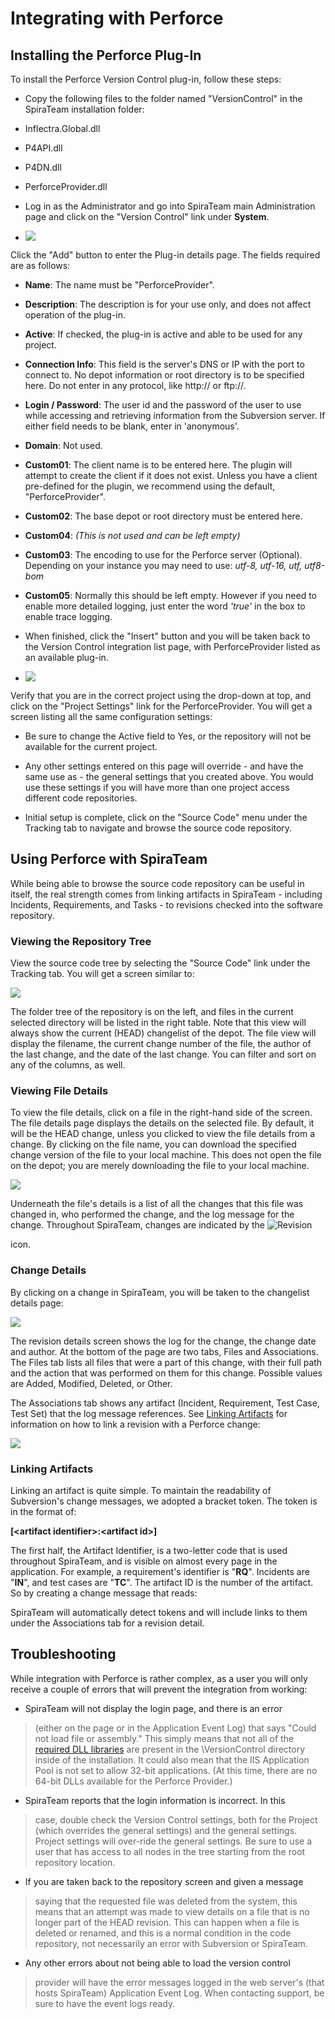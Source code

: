 # Integrating with Perforce

## Installing the Perforce Plug-In
 To install the Perforce Version Control plug-in, follow these steps:

-   Copy the following files to the folder named "VersionControl" in the SpiraTeam installation folder:

-   Inflectra.Global.dll

-   P4API.dll

-   P4DN.dll

-   PerforceProvider.dll

-   Log in as the Administrator and go into SpiraTeam main
Administration page and click on the "Version Control" link under
**System**.

-   ![](img/Integrating_with_Perforce_53.png)


Click the "Add" button to enter the
Plug-in details page. The fields required are as follows:

-   **Name**: The name must be "PerforceProvider".

-   **Description**: The description is for your use only, and does
not affect operation of the plug-in.

-   **Active**: If checked, the plug-in is active and able to be
used for any project.

-   **Connection Info**: This field is the server's DNS or IP with
the port to connect to. No depot information or root directory
is to be specified here. Do not enter in any protocol, like
http:// or ftp://.

-   **Login / Password**: The user id and the password of the user
to use while accessing and retrieving information from the
Subversion server. If either field needs to be blank, enter in
'anonymous'.

-   **Domain**: Not used.

-   **Custom01**: The client name is to be entered here. The plugin
will attempt to create the client if it does not exist. Unless
you have a client pre-defined for the plugin, we recommend using
the default, "PerforceProvider".

-   **Custom02**: The base depot or root directory must be entered
here.

- **Custom04**: *(This is not used and can be left empty)*

-   **Custom03**: The encoding to use for the Perforce server (Optional). Depending on your instance you may need to use: *utf-8, utf-16, utf, utf8-bom*

-   **Custom05**: Normally this should be left empty. However if you need to enable more detailed logging, just enter the word *'true'* in the box to enable trace logging.

-   When finished, click the "Insert" button and you will be taken back
to the Version Control integration list page, with PerforceProvider
listed as an available plug-in.

-   ![](img/Integrating_with_Perforce_54.png)


Verify that you are in the correct
project using the drop-down at top, and click on the "Project
Settings" link for the PerforceProvider. You will get a screen
listing all the same configuration settings:

-   Be sure to change the Active field to Yes, or the repository
will not be available for the current project.

-   Any other settings entered on this page will override - and have
the same use as - the general settings that you created above.
You would use these settings if you will have more than one
project access different code repositories.

-   Initial setup is complete, click on the "Source Code" menu under the
Tracking tab to navigate and browse the source code repository.

## Using Perforce with SpiraTeam

While being able to browse the source code repository can be useful in
itself, the real strength comes from linking artifacts in SpiraTeam -
including Incidents, Requirements, and Tasks - to revisions checked into
the software repository.

### Viewing the Repository Tree

View the source code tree by selecting the "Source Code" link under the
Tracking tab. You will get a screen similar to:

![](img/Integrating_with_Perforce_55.png)




The folder tree of the repository is on the left, and files in the
current selected directory will be listed in the right table. Note that
this view will always show the current (HEAD) changelist of the depot.
The file view will display the filename, the current change number of
the file, the author of the last change, and the date of the last
change. You can filter and sort on any of the columns, as well.

### Viewing File Details

To view the file details, click on a file in the right-hand side of the
screen. The file details page displays the details on the selected file.
By default, it will be the HEAD change, unless you clicked to view the
file details from a change. By clicking on the file name, you can
download the specified change version of the file to your local machine.
This does not open the file on the depot; you are merely downloading the
file to your local machine.

![](img/Integrating_with_Perforce_56.png)




Underneath the file's details is a list of all the changes that this
file was changed in, who performed the change, and the log message for
the change. Throughout SpiraTeam, changes are indicated by the
![Revision](img/Integrating_with_Perforce_12.png)


 icon.

### Change Details

By clicking on a change in SpiraTeam, you will be taken to the
changelist details page:

![](img/Integrating_with_Perforce_57.png)




The revision details screen shows the log for the change, the change
date and author. At the bottom of the page are two tabs, Files and
Associations. The Files tab lists all files that were a part of this
change, with their full path and the action that was performed on them
for this change. Possible values are Added, Modified, Deleted, or Other.

The Associations tab shows any artifact (Incident, Requirement, Test
Case, Test Set) that the log message references. See [Linking Artifacts](#linking-artifacts) for
information on how to link a revision with a Perforce change:

![](img/Integrating_with_Perforce_58.png)




### Linking Artifacts

Linking an artifact is quite simple. To maintain the readability of
Subversion's change messages, we adopted a bracket token. The token is
in the format of:

**\[<artifact identifier\>:<artifact id\>\]**

The first half, the Artifact Identifier, is a two-letter code that is
used throughout SpiraTeam, and is visible on almost every page in the
application. For example, a requirement's identifier is "**RQ**".
Incidents are "**IN**", and test cases are "**TC**". The artifact ID is
the number of the artifact. So by creating a change message that reads:

SpiraTeam will automatically detect tokens and will include links to
them under the Associations tab for a revision detail.

## Troubleshooting

While integration with Perforce is rather complex, as a user you will
only receive a couple of errors that will prevent the integration from
working:

-   SpiraTeam will not display the login page, and there is an error
> (either on the page or in the Application Event Log) that says
> "Could not load file or assembly." This simply means that not all
> of the [required DLL libraries](#installing-the-perforce-plug-in) are present in
> the \\VersionControl directory inside of the installation. It
> could also mean that the IIS Application Pool is not set to allow
> 32-bit applications. (At this time, there are no 64-bit DLLs
> available for the Perforce Provider.)

-   SpiraTeam reports that the login information is incorrect. In this
> case, double check the Version Control settings, both for the
> Project (which overrides the general settings) and the general
> settings. Project settings will over-ride the general settings. Be
> sure to use a user that has access to all nodes in the tree
> starting from the root repository location.

-   If you are taken back to the repository screen and given a message
> saying that the requested file was deleted from the system, this
> means that an attempt was made to view details on a file that is
> no longer part of the HEAD revision. This can happen when a file
> is deleted or renamed, and this is a normal condition in the code
> repository, not necessarily an error with Subversion or SpiraTeam.

-   Any other errors about not being able to load the version control
> provider will have the error messages logged in the web server's
> (that hosts SpiraTeam) Application Event Log. When contacting
> support, be sure to have the event logs ready.

